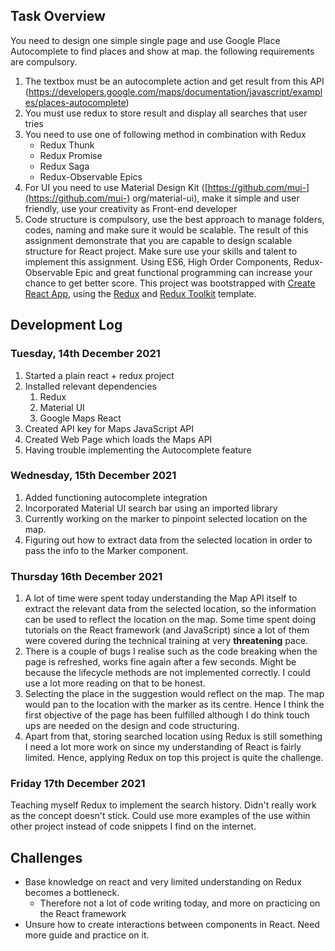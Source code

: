 ## Task Overview
You need to design one simple single page and use Google Place Autocomplete to find places and show at map. the following requirements are compulsory.

1. The textbox must be an autocomplete action and get result from this API
(https://developers.google.com/maps/documentation/javascript/examples/places-autocomplete)
2. You must use redux to store result and display all searches that user tries
3. You need to use one of following method in combination with Redux
    - Redux Thunk
    - Redux Promise
    - Redux Saga
    - Redux-Observable Epics
4. For UI you need to use Material Design Kit ([https://github.com/mui-](https://github.com/mui-)
org/material-ui), make it simple and user friendly, use your creativity as Front-end developer
5. Code structure is compulsory, use the best approach to manage folders,
codes, naming and make sure it would be scalable.
The result of this assignment demonstrate that you are capable to design scalable structure for React project. Make sure use your skills and talent to implement this assignment.
Using ES6, High Order Components, Redux-Observable Epic and great functional programming can increase your chance to get better score.
This project was bootstrapped with [Create React App](https://github.com/facebook/create-react-app), using the [Redux](https://redux.js.org/) and [Redux Toolkit](https://redux-toolkit.js.org/) template.

## Development Log

### Tuesday, 14th December 2021
1. Started a plain react + redux project 
2. Installed relevant dependencies
    1. Redux
    2. Material UI
    3. Google Maps React
3. Created API key for Maps JavaScript API
4. Created Web Page which loads the Maps API
5. Having trouble implementing the Autocomplete feature

### Wednesday, 15th December 2021
1. Added functioning autocomplete integration
2. Incorporated Material UI search bar using an imported library
3. Currently working on the marker to pinpoint selected location on the map.
4. Figuring out how to extract data from the selected location in order to pass the info to the Marker component.

### Thursday 16th December 2021

1. A lot of time were spent today understanding the Map API itself to extract the relevant data from the selected location, so the information can be used to reflect the location on the map. Some time spent doing tutorials on the React framework (and JavaScript) since a lot of them were covered during the technical training at very **threatening** pace.  
2. There is a couple of bugs I realise such as the code breaking when the page is refreshed, works fine again after a few seconds. Might be because the lifecycle methods are not implemented correctly. I could use a lot more reading on that to be honest.
3. Selecting the place in the suggestion would reflect on the map. The map would pan to the location with the marker as its centre. Hence I think the first objective of the page has been fulfilled although I do think touch ups are needed on the design and code structuring.
4. Apart from that, storing searched location using Redux is still something I need a lot more work on since my understanding of React is fairly limited. Hence, applying Redux on top this project is quite the challenge.

### Friday 17th December 2021
Teaching myself Redux to implement the search history. Didn't really work as the concept doesn't stick. Could use more examples of the use within other project instead of code snippets I find on the internet.

## Challenges

- Base knowledge on react and very limited understanding on Redux becomes a bottleneck.
  - Therefore not a lot of code writing today, and more on practicing on the React framework
- Unsure how to create interactions between components in React. Need more guide and practice on it.